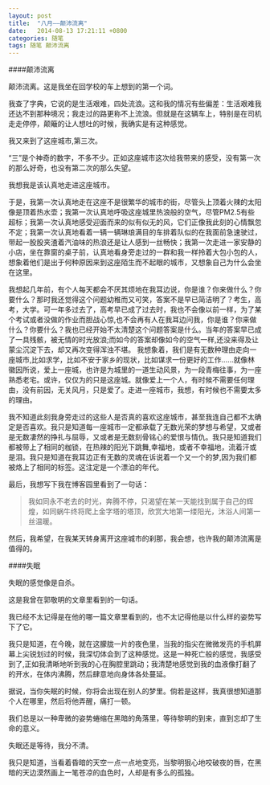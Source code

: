 ```yaml
---
layout: post
title:  "八月——颠沛流离"
date:   2014-08-13 17:21:11 +0800
categories: 随笔
tags: 随笔 颠沛流离
---
```


####颠沛流离

颠沛流离。这是我坐在回学校的车上想到的第一个词。

我查了字典，它说的是生活艰难，四处流浪。这和我的情况有些偏差：生活艰难我还达不到那种境况；我走过的路更称不上流浪。但就是在这辆车上，特别是在司机走走停停，颠簸的让人想吐的时候，我确实是有这种感觉。

我又来到了这座城市,第三次。

“三”是个神奇的数字，不多不少。正如这座城市这次给我带来的感受，没有第一次的那么好奇，也没有第二次的那么失望。

我想我是该认真地走进这座城市。

于是，我第一次认真地走在这座不是很繁华的城市的街，尽管头上顶着火辣的太阳像是顶着热水壶；我第一次认真地呼吸这座城里热浪般的空气，尽管PM2.5有些超标；我第一次认真地感受迎面而来的似有似无的风，它们正像我此刻的心情飘忽不定；我第一次认真地看着一辆一辆琳琅满目的车排着队似的在我面前急速驶过，带起一股股夹渣着汽油味的热浪还是让人感到一丝畅快；我第一次走进一家安静的小店，坐在靠窗的桌子前，认真地看身旁走过的一群和我一样拎着大包小包的人，想象着他们是出于何种原因来到这座陌生而不起眼的城市，又想象自己为什么会坐在这里。

我想起几年前，有个人每天都会不厌其烦地在我耳边说，你是谁？你来做什么？你要什么？那时我还觉得这个问题幼稚而又可笑，答案不是早已简洁明了？考生，高考，大学。可一年多过去了，高考早已成了过去时，我也不会像以前一样，为了某个考试或者没做的作业而胆战心惊,也不会再有人在我耳边问我，你是谁？你来做什么？你要什么？我也已经开始不太清楚这个问题答案是什么。当年的答案早已成了一具残骸，被无情的时光放浪;而如今的答案却像如今的空气一样,还没来得及让蒙尘沉淀下去，却又再次变得浑浊不堪。
我想象着，我们是有无数种理由走向一座城市,比如求学，比如不安于家乡的现状，比如谋求一份更好的工作……就像林徽因所说，爱上一座城，也许是为城里的一道生动风景，为一段青梅往事，为一座熟悉老宅。或许，仅仅为的只是这座城。就像爱上一个人，有时候不需要任何理由，没有前因，无关风月，只是爱了。走进一座城市，我想，有时候也不需要太多的理由。

我不知道此刻我身旁走过的这些人是否真的喜欢这座城市，甚至我连自己都不太确定是否喜欢。我只是知道每一座城市一定都承载了无数光荣的梦想与希望，又或者是无数凄然的挣扎与屈辱，又或者是无数刻骨铭心的爱恨与情仇。我只是知道我们都被带上了相同的枷锁，在热辣的阳光下跳舞,幸福地，或者不幸福地，流着汗或是泪。我只是知道在我耳边正有无数的灵魂在诉说着一个又一个的梦,因为我们都被烙上了相同的标签。这注定是一个漂泊的年代。

最后，我想写下我在博客园里看到了一句话：

> 我如同永不老去的时光，奔腾不停，只渴望在某一天能找到属于自己的辉煌，如同蜗牛终将爬上金字塔的塔顶，欣赏大地第一缕阳光，沐浴人间第一丝温暖。

然后，我希望，在我某天转身离开这座城市的刹那，我会想，也许我的颠沛流离是值得的。

####失眠

失眠的感觉像是自杀。

这是我曾在郭敬明的文章里看到的一句话。

我已经不太记得是在他的哪一篇文章里看到的，也不太记得他是以什么样的姿势写下了它。

我只是知道，在今晚，就在这朦胧一片的夜色里，当我的指尖在微微发亮的手机屏幕上尖锐划过的时候，我深切体会到了这种感觉。这是一种死亡般的感觉，我感受到了,正如我清晰地听到我的心在胸腔里跳动；我清楚地感觉到我的血液像打翻了的开水，在体内沸腾，然后肆意地向身体各处蔓延。

据说，当你失眠的时候，你将会出现在别人的梦里。倘若是这样，我真很想知道那个人在哪里，然后将他弄醒，痛打一顿。

我们总是以一种卑微的姿势蜷缩在黑暗的角落里，等待黎明的到来，直到忘却了生命的意义。

失眠还是等待，我分不清。

我只是知道，当看着昏暗的天空一点一点地变亮，当黎明狠心地咬破夜的唇，在黑暗的天边漠然画上一笔苍凉的血色时，人却是有多么的孤独。
